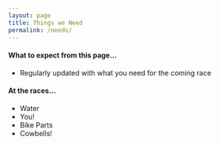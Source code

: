 ```yaml
---
layout: page
title: Things we Need
permalink: /needs/
---
```


#### What to expect from this page...

- Regularly updated with what you need for the coming race

#### At the races...

- Water
- You!
- Bike Parts
- Cowbells!
